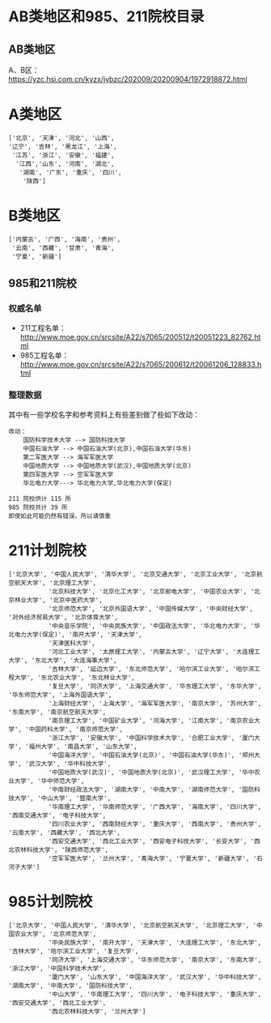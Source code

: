 
# AB类地区和985、211院校目录


## AB类地区
A、B区：https://yzc.hsi.com.cn/kyzx/jybzc/202009/20200904/1972918872.html


# A类地区
```text
['北京', '天津', '河北', '山西', 
'辽宁', '吉林', '黑龙江', '上海',
 '江苏', '浙江', '安徽', '福建',
  '江西','山东', '河南', '湖北',
   '湖南', '广东', '重庆', '四川',
    '陕西']

```

# B类地区
```text
['内蒙古', '广西', '海南', '贵州',
 '云南', '西藏', '甘肃', '青海', 
 '宁夏', '新疆']
```

## 985和211院校

### 权威名单
- 211工程名单：http://www.moe.gov.cn/srcsite/A22/s7065/200512/t20051223_82762.html
- 985工程名单：http://www.moe.gov.cn/srcsite/A22/s7065/200612/t20061206_128833.html

### 整理数据
其中有一些学校名字和参考资料上有些差别做了些如下改动：

    改动：
        国防科学技术大学 --> 国防科技大学
        中国石油大学 --> 中国石油大学(北京),中国石油大学(华东)
        第二军医大学 --> 海军军医大学
        中国地质大学 --> 中国地质大学(武汉),中国地质大学(北京)
        第四军医大学 --> 空军军医大学
        华北电力大学---> 华北电力大学,华北电力大学(保定)

    211 院校供计 115 所
    985 院校共计 39 所
    即使如此可能仍然有错误，所以请慎重
# 211计划院校

```text
['北京大学', '中国人民大学', '清华大学', '北京交通大学', '北京工业大学', '北京航空航天大学', '北京理工大学',
           '北京科技大学', '北京化工大学', '北京邮电大学', '中国农业大学', '北京林业大学', '北京中医药大学',
           '北京师范大学', '北京外国语大学', '中国传媒大学', '中央财经大学', '对外经济贸易大学', '北京体育大学',
           '中央音乐学院', '中央民族大学', '中国政法大学', '华北电力大学', '华北电力大学(保定)', '南开大学', '天津大学',
           '天津医科大学',
           '河北工业大学', '太原理工大学', '内蒙古大学', '辽宁大学', '大连理工大学', '东北大学', '大连海事大学',
           '吉林大学', '延边大学', '东北师范大学', '哈尔滨工业大学', '哈尔滨工程大学', '东北农业大学', '东北林业大学',
           '复旦大学', '同济大学', '上海交通大学', '华东理工大学', '东华大学', '华东师范大学', '上海外国语大学',
           '上海财经大学', '上海大学', '海军军医大学', '南京大学', '苏州大学', '东南大学', '南京航空航天大学',
           '南京理工大学', '中国矿业大学', '河海大学', '江南大学', '南京农业大学', '中国药科大学', '南京师范大学',
           '浙江大学', '安徽大学', '中国科学技术大学', '合肥工业大学', '厦门大学', '福州大学', '南昌大学', '山东大学',
           '中国海洋大学', '中国石油大学(北京)', '中国石油大学(华东)', '郑州大学', '武汉大学', '华中科技大学',
           '中国地质大学(武汉)', '中国地质大学(北京)', '武汉理工大学', '华中农业大学', '华中师范大学',
           '中南财经政法大学', '湖南大学', '中南大学', '湖南师范大学', '国防科技大学', '中山大学', '暨南大学',
           '华南理工大学', '华南师范大学', '广西大学', '海南大学', '四川大学', '西南交通大学', '电子科技大学',
           '四川农业大学', '西南财经大学', '重庆大学', '西南大学', '贵州大学', '云南大学', '西藏大学', '西北大学',
           '西安交通大学', '西北工业大学', '西安电子科技大学', '长安大学', '西北农林科技大学', '陕西师范大学',
           '空军军医大学', '兰州大学', '青海大学', '宁夏大学', '新疆大学', '石河子大学']

```

# 985计划院校

```text
['北京大学', '中国人民大学', '清华大学', '北京航空航天大学', '北京理工大学', '中国农业大学', '北京师范大学',
           '中央民族大学', '南开大学', '天津大学', '大连理工大学', '东北大学', '吉林大学', '哈尔滨工业大学', '复旦大学',
           '同济大学', '上海交通大学', '华东师范大学', '南京大学', '东南大学', '浙江大学', '中国科学技术大学',
           '厦门大学', '山东大学', '中国海洋大学', '武汉大学', '华中科技大学', '湖南大学', '中南大学', '国防科技大学',
           '中山大学', '华南理工大学', '四川大学', '电子科技大学', '重庆大学', '西安交通大学', '西北工业大学',
           '西北农林科技大学', '兰州大学']
```
